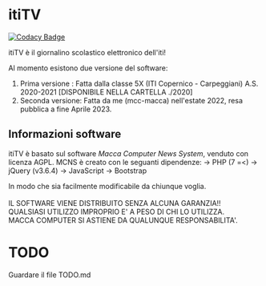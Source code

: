# itiTV

[![Codacy Badge](https://app.codacy.com/project/badge/Grade/4cf0f08a7a74489abe571ec345972121)](https://app.codacy.com/gh/mcc-macca/ititv/dashboard?utm_source=gh&utm_medium=referral&utm_content=&utm_campaign=Badge_grade)

itiTV è il giornalino scolastico elettronico dell'iti!

Al momento esistono due versione del software:

1. Prima versione : Fatta dalla classe 5X (ITI Copernico - Carpeggiani) A.S. 2020-2021 [DISPONIBILE NELLA CARTELLA ./2020]
2. Seconda versione: Fatta da me (mcc-macca) nell'estate 2022, resa pubblica a fine Aprile 2023.

## Informazioni software
itiTV è basato sul software *Macca Computer News System*, venduto con licenza AGPL.
MCNS è creato con le seguanti dipendenze:
-> PHP (7 =<)
-> jQuery (v3.6.4)
-> JavaScript
-> Bootstrap

In modo che sia facilmente modificabile da chiunque voglia. <br><br>
IL SOFTWARE VIENE DISTRIBUITO SENZA ALCUNA GARANZIA!!<br>
QUALSIASI UTILIZZO IMPROPRIO E' A PESO DI CHI LO UTILIZZA.<br>
MACCA COMPUTER SI ASTIENE DA QUALUNQUE RESPONSABILITA'.<br>

# TODO
Guardare il file TODO.md
